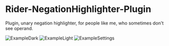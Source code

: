 # Rider-NegationHighlighter-Plugin

Plugin, unary negation highlighter, for people like me, who sometimes don't see operand.

![ExampleDark](https://raw.githubusercontent.com/DenisPimenov/Rider-NegationHighlighter-Plugin/master/static/dark.png)
![ExampleLight](https://raw.githubusercontent.com/DenisPimenov/Rider-NegationHighlighter-Plugin/master/static/light.png)
![ExampleSettings](https://raw.githubusercontent.com/DenisPimenov/Rider-NegationHighlighter-Plugin/master/static/settings.png)
